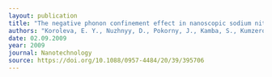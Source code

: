 ```yaml
---
layout: publication
title: "The negative phonon confinement effect in nanoscopic sodium nitrite"
authors: "Koroleva, E. Y., Nuzhnyy, D., Pokorny, J., Kamba, S., Kumzerov, Y. A., Vakhrushev, S. B., & Petzelt, J."
date: 02.09.2009
year: 2009
journal: Nanotechnology
source: https://doi.org/10.1088/0957-4484/20/39/395706
---
```

